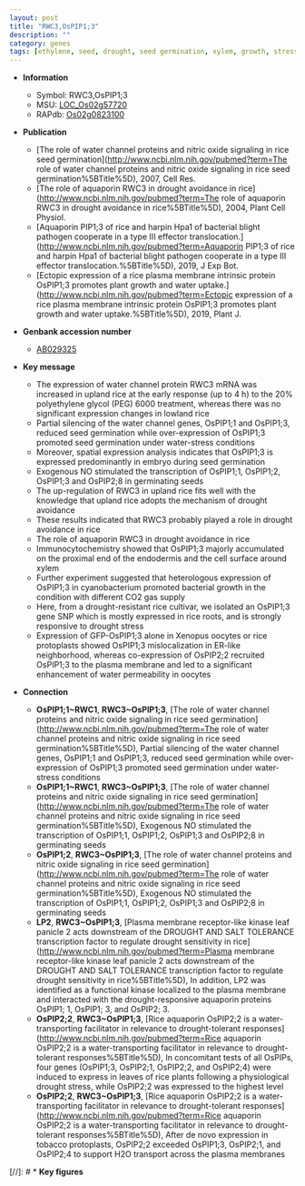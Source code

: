 ```yaml
---
layout: post
title: "RWC3,OsPIP1;3"
description: ""
category: genes
tags: [ethylene, seed, drought, seed germination, xylem, growth, stress, plasma membrane, drought stress]
---
```


* **Information**  
    + Symbol: RWC3,OsPIP1;3  
    + MSU: [LOC_Os02g57720](http://rice.uga.edu/cgi-bin/ORF_infopage.cgi?orf=LOC_Os02g57720)  
    + RAPdb: [Os02g0823100](http://rapdb.dna.affrc.go.jp/viewer/gbrowse_details/irgsp1?name=Os02g0823100)  

* **Publication**  
    + [The role of water channel proteins and nitric oxide signaling in rice seed germination](http://www.ncbi.nlm.nih.gov/pubmed?term=The role of water channel proteins and nitric oxide signaling in rice seed germination%5BTitle%5D), 2007, Cell Res.
    + [The role of aquaporin RWC3 in drought avoidance in rice](http://www.ncbi.nlm.nih.gov/pubmed?term=The role of aquaporin RWC3 in drought avoidance in rice%5BTitle%5D), 2004, Plant Cell Physiol.
    + [Aquaporin PIP1;3 of rice and harpin Hpa1 of bacterial blight pathogen cooperate in a type III effector translocation.](http://www.ncbi.nlm.nih.gov/pubmed?term=Aquaporin PIP1;3 of rice and harpin Hpa1 of bacterial blight pathogen cooperate in a type III effector translocation.%5BTitle%5D), 2019, J Exp Bot.
    + [Ectopic expression of a rice plasma membrane intrinsic protein OsPIP1;3 promotes plant growth and water uptake.](http://www.ncbi.nlm.nih.gov/pubmed?term=Ectopic expression of a rice plasma membrane intrinsic protein OsPIP1;3 promotes plant growth and water uptake.%5BTitle%5D), 2019, Plant J.

* **Genbank accession number**  
    + [AB029325](http://www.ncbi.nlm.nih.gov/nuccore/AB029325)

* **Key message**  
    + The expression of water channel protein RWC3 mRNA was increased in upland rice at the early response (up to 4 h) to the 20% polyethylene glycol (PEG) 6000 treatment, whereas there was no significant expression changes in lowland rice
    + Partial silencing of the water channel genes, OsPIP1;1 and OsPIP1;3, reduced seed germination while over-expression of OsPIP1;3 promoted seed germination under water-stress conditions
    + Moreover, spatial expression analysis indicates that OsPIP1;3 is expressed predominantly in embryo during seed germination
    + Exogenous NO stimulated the transcription of OsPIP1;1, OsPIP1;2, OsPIP1;3 and OsPIP2;8 in germinating seeds
    + The up-regulation of RWC3 in upland rice fits well with the knowledge that upland rice adopts the mechanism of drought avoidance
    + These results indicated that RWC3 probably played a role in drought avoidance in rice
    + The role of aquaporin RWC3 in drought avoidance in rice
    + Immunocytochemistry showed that OsPIP1;3 majorly accumulated on the proximal end of the endodermis and the cell surface around xylem
    + Further experiment suggested that heterologous expression of OsPIP1;3 in cyanobacterium promoted bacterial growth in the condition with different CO2 gas supply
    + Here, from a drought-resistant rice cultivar, we isolated an OsPIP1;3 gene SNP which is mostly expressed in rice roots, and is strongly responsive to drought stress
    + Expression of GFP-OsPIP1;3 alone in Xenopus oocytes or rice protoplasts showed OsPIP1;3 mislocalization in ER-like neighborhood, whereas co-expression of OsPIP2;2 recruited OsPIP1;3 to the plasma membrane and led to a significant enhancement of water permeability in oocytes

* **Connection**  
    + __OsPIP1;1~RWC1__, __RWC3~OsPIP1;3__, [The role of water channel proteins and nitric oxide signaling in rice seed germination](http://www.ncbi.nlm.nih.gov/pubmed?term=The role of water channel proteins and nitric oxide signaling in rice seed germination%5BTitle%5D), Partial silencing of the water channel genes, OsPIP1;1 and OsPIP1;3, reduced seed germination while over-expression of OsPIP1;3 promoted seed germination under water-stress conditions
    + __OsPIP1;1~RWC1__, __RWC3~OsPIP1;3__, [The role of water channel proteins and nitric oxide signaling in rice seed germination](http://www.ncbi.nlm.nih.gov/pubmed?term=The role of water channel proteins and nitric oxide signaling in rice seed germination%5BTitle%5D), Exogenous NO stimulated the transcription of OsPIP1;1, OsPIP1;2, OsPIP1;3 and OsPIP2;8 in germinating seeds
    + __OsPIP1;2__, __RWC3~OsPIP1;3__, [The role of water channel proteins and nitric oxide signaling in rice seed germination](http://www.ncbi.nlm.nih.gov/pubmed?term=The role of water channel proteins and nitric oxide signaling in rice seed germination%5BTitle%5D), Exogenous NO stimulated the transcription of OsPIP1;1, OsPIP1;2, OsPIP1;3 and OsPIP2;8 in germinating seeds
    + __LP2__, __RWC3~OsPIP1;3__, [Plasma membrane receptor-like kinase leaf panicle 2 acts downstream of the DROUGHT AND SALT TOLERANCE transcription factor to regulate drought sensitivity in rice](http://www.ncbi.nlm.nih.gov/pubmed?term=Plasma membrane receptor-like kinase leaf panicle 2 acts downstream of the DROUGHT AND SALT TOLERANCE transcription factor to regulate drought sensitivity in rice%5BTitle%5D), In addition, LP2 was identified as a functional kinase localized to the plasma membrane and interacted with the drought-responsive aquaporin proteins OsPIP1; 1, OsPIP1; 3, and OsPIP2; 3.
    + __OsPIP2;2__, __RWC3~OsPIP1;3__, [Rice aquaporin OsPIP2;2 is a water-transporting facilitator in relevance to drought-tolerant responses](http://www.ncbi.nlm.nih.gov/pubmed?term=Rice aquaporin OsPIP2;2 is a water-transporting facilitator in relevance to drought-tolerant responses%5BTitle%5D),  In concomitant tests of all OsPIPs, four genes (OsPIP1;3, OsPIP2;1, OsPIP2;2, and OsPIP2;4) were induced to express in leaves of rice plants following a physiological drought stress, while OsPIP2;2 was expressed to the highest level
    + __OsPIP2;2__, __RWC3~OsPIP1;3__, [Rice aquaporin OsPIP2;2 is a water-transporting facilitator in relevance to drought-tolerant responses](http://www.ncbi.nlm.nih.gov/pubmed?term=Rice aquaporin OsPIP2;2 is a water-transporting facilitator in relevance to drought-tolerant responses%5BTitle%5D),  After de novo expression in tobacco protoplasts, OsPIP2;2 exceeded OsPIP1;3, OsPIP2;1, and OsPIP2;4 to support H2O transport across the plasma membranes

[//]: # * **Key figures**  


